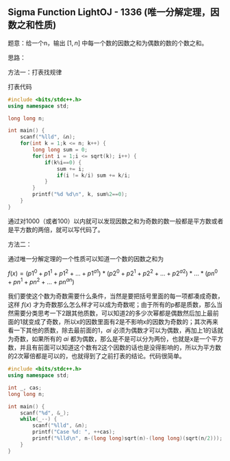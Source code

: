 ## Sigma Function LightOJ - 1336 (唯一分解定理，因数之和性质)

题意：给一个n，输出 $[1,n]$ 中每一个数的因数之和为偶数的数的个数之和。

思路：

方法一：打表找规律

打表代码

```cpp
#include <bits/stdc++.h>
using namespace std;

long long n;

int main() {
	scanf("%lld", &n);
	for(int k = 1;k <= n; k++) {
		long long sum = 0;
		for(int i = 1;i <= sqrt(k); i++) {
			if(k%i==0) {
				sum += i;
				if(i != k/i) sum += k/i;
			} 
		}
		printf("%d %d\n", k, sum%2==0);
	}
}
```

通过对1000（或者100）以内就可以发现因数之和为奇数的数一般都是平方数或者是平方数的两倍，就可以写代码了。

方法二：

通过唯一分解定理的一个性质可以知道一个数的因数之和为

$f(x) = (p1^0+p1^1+p1^2+...+p1^{a1})*(p2^0+p2^1+p2^2+...+p2^{a2})*...*(pn^0+pn^1+pn^2+...+pn^{an})$

我们要使这个数为奇数需要什么条件，当然是要把括号里面的每一项都凑成奇数，这样 $f(x)$ 才为奇数那么怎么样才可以成为奇数呢；由于所有的p都是质数，那么当然需要分类思考一下2跟其他质数，可以知道2的多少次幂都是偶数然后加上最前面的1就变成了奇数，所以x的因数里面有2是不影响x的因数为奇数的；其次再来看一下其他的质数，除去最前面的1，$ai$ 必须为偶数才可以为偶数，再加上1的话就为奇数，如果所有的 $ai$ 都为偶数，那么是不是可以分为两份，也就是x是一个平方数，并且有前面可以知道这个数有2这个因数的话也是没得影响的，所以为平方数的2次幂倍都是可以的，也就得到了之前打表的结论。代码很简单。

```cpp
#include <bits/stdc++.h>
using namespace std;

int _, cas;
long long n;

int main() {
	scanf("%d", &_);
	while(_--) {
		scanf("%lld", &n);
		printf("Case %d: ", ++cas);
		printf("%lld\n", n-(long long)sqrt(n)-(long long)(sqrt(n/2)));
	}
}
```

